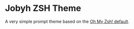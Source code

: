 # Jobyh ZSH Theme
A very simple prompt theme based on the [Oh My Zsh! default](https://github.com/robbyrussell/oh-my-zsh/blob/master/themes/robbyrussell.zsh-theme).
